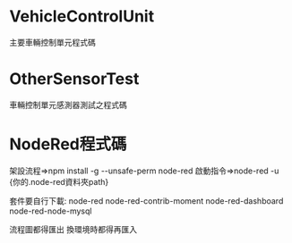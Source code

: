 # VehicleControlUnit
主要車輛控制單元程式碼
# OtherSensorTest
車輛控制單元感測器測試之程式碼
# NodeRed程式碼
架設流程=>npm install -g --unsafe-perm node-red
啟動指令=>node-red -u {你的.node-red資料夾path}

套件要自行下載:
node-red
node-red-contrib-moment
node-red-dashboard
node-red-node-mysql

流程圖都得匯出 換環境時都得再匯入